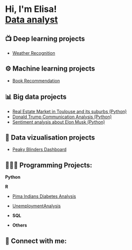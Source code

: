 <h1>Hi, I'm Elisa! <br/><a href="www.linkedin.com/in/elisa-lassarre-938a35207">Data analyst</a>
  

<h2>📺 Deep learning projects</h2>

- [Weather Recognition](https://github.com/elisalsr/Weather_recognition)

<h2>⚙️ Machine learning projects</h2>

- [Book Recommendation](https://github.com/elisalsr/Book_recommendation/tree/main)


<h2>📊 Big data projects</h2>

-  [Real Estate Market in Toulouse and its suburbs (Python)](https://github.com/elisalsr/Real-Estate-Market-Data-Exploration-in-Toulouse-and-its-suburbs)
-  [Donald Trump Communication Analysis (Python)](https://github.com/elisalsr/Donald_Trump_Communication_Analysis)
-  [Sentiment analysis about Elon Musk (Python)](https://github.com/elisalsr/Sentiment_analysis)


<h2>🎨 Data vizualisation projects </h2>

- [Peaky Blinders Dashboard](https://github.com/elisalsr/Peaky-Blinders/blob/main/README.md)

<h2>👩🏻‍💻 Programming Projects:</h2>

<b>Python</b>
  
    
<b>R</b>

- [Pima Indians Diabetes Analysis](https://github.com/elisalsr/Weather_recognition)
- [UnemploymentAnalysis](https://github.com/elisalsr/Unemployment-analysis)

- <b>SQL</b>

    
- <b>Others</b>

    

<h2> 🤳 Connect with me:</h2>

[twitter]: https://twitter.com/joshmadakor
[youtube]: https://www.youtube.com/c/joshmadakor
[instagram]: https://www.instagram.com/joshmadakor/
[linkedin]: https://linkedin.com/in/joshmadakor
